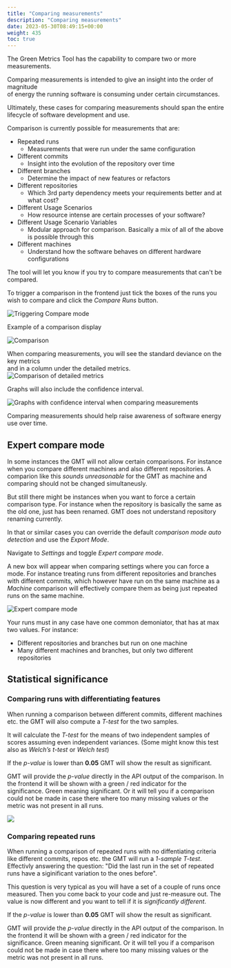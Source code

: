 ```yaml
---
title: "Comparing measurements"
description: "Comparing measurements"
date: 2023-05-30T08:49:15+00:00
weight: 435
toc: true
---
```


The Green Metrics Tool has the capability to compare two or more measurements.

Comparing measurements is intended to give an insight into the order of magnitude  
of energy the running software is consuming under certain circumstances.

Ultimately, these cases for comparing measurements should span the entire  
lifecycle of software development and use.

Comparison is currently possible for measurements that are:

* Repeated runs
  - Measurements that were run under the same configuration
* Different commits
  - Insight into the evolution of the repository over time
* Different branches
  - Determine the impact of new features or refactors
* Different repositories
  - Which 3rd party dependency meets your requirements better and at what cost?
* Different Usage Scenarios
  - How resource intense are certain processes of your software?
* Different Usage Scenario Variables
  - Modular approach for comparison. Basically a mix of all of the above is possible through this
* Different machines
  - Understand how the software behaves on different hardware configurations

The tool will let you know if you try to compare measurements that can't be compared.

To trigger a comparison in the frontend just tick the boxes of the runs you wish to compare and click the *Compare Runs* button.

<img class="ui centered rounded bordered" src="/img/measuring/triggering_compare_mode.webp" alt="Triggering Compare mode">

Example of a comparison display

<img class="ui centered rounded bordered" src="/img/overview/comparison.webp" alt="Comparison">

When comparing measurements, you will see the standard deviance on the key metrics  
and in a column under the detailed metrics.
<img class="ui centered rounded bordered" src="/img/compare_metrics.webp" alt="Comparison of detailed metrics">

Graphs will also include the confidence interval.

<img class="ui centered rounded bordered" src="/img/overview/compare_charts.webp" alt="Graphs with confidence interval when comparing measurements">

Comparing measurements should help raise awareness of software energy use over time.

## Expert compare mode

In some instances the GMT will not allow certain comparisons. For instance when you compare different machines and also
different repositories.
A comparion like this *sounds unreasonable* for the GMT as machine and comparing should not be changed simultaneusly.

But still there might be instances when you want to force a certain comparison type. For instance when the repository
is basically the same as the old one, just has been renamed. GMT does not understand repository renaming currently.

In that or similar cases you can override the default *comparison mode auto detection* and use the *Export Mode*.

Navigate to *Settings* and toggle *Expert compare mode*.

A new box will appear when comparing settings where you can force a mode. For instance treating runs from different
repositories and branches with different commits, which however have run on the same machine as a *Machine* comparison
will effectively compare them as being just repeated runs on the same machine.

<img class="ui centered rounded bordered" src="/img/measuring/expert_compare_mode.webp" alt="Expert compare mode">

Your runs must in any case have one common demoniator, that has at max two values. For instance:

- Different repositories and branches but run on one machine
- Many different machines and branches, but only two different repositories

## Statistical significance

### Comparing runs with differentiating features

When running a comparison between different commits, different machines etc. the GMT will
also compute a *T-test* for the two samples.

It will calculate the *T-test* for the means of two independent samples of scores assuming even independent variances. (Some might know this test also as *Welch’s t-test* or *Welch test*)

If the *p-value* is lower than **0.05** GMT will show the result as significant.

GMT will provide the *p-value* directly in the API output of the comparison.
In the frontend it will be shown with a green / red indicator for the significance. Green meaning significant.
Or it will tell you if a comparison could not be made in case there where too many missing values or the metric was not present in all runs.

<img class="ui centered rounded bordered" src="/img/measuring/gmt_t_test_two_samples.webp">

### Comparing repeated runs

When running a comparison of repeated runs with no diffentiating criteria like different commits, repos etc. the GMT will run a *1-sample T-test*.
Effectivly answering the question: "Did the last run in the set of repeated runs have a siginificant variation to the ones before".

This question is very typical as you will have a set of a couple of runs once measured. Then you come back to your code and just re-measure out. The value is now different and you want to tell if it is *significantly different*.

If the *p-value* is lower than **0.05** GMT will show the result as significant.

GMT will provide the *p-value* directly in the API output of the comparison.
In the frontend it will be shown with a green / red indicator for the significance. Green meaning significant.
Or it will tell you if a comparison could not be made in case there where too many missing values or the metric was not present in all runs.
